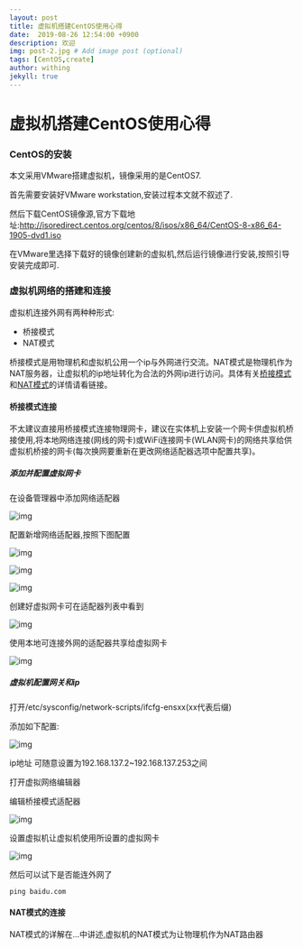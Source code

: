 ```yaml
---
layout: post
title: 虚拟机搭建CentOS使用心得
date:  2019-08-26 12:54:00 +0900
description: 欢迎
img: post-2.jpg # Add image post (optional)
tags: [CentOS,create]
author: withing
jekyll: true
---
```


# 虚拟机搭建CentOS使用心得

### CentOS的安装

本文采用VMware搭建虚拟机，镜像采用的是CentOS7.

首先需要安装好VMware workstation,安装过程本文就不叙述了.

然后下载CentOS镜像源,官方下载地址:http://isoredirect.centos.org/centos/8/isos/x86_64/CentOS-8-x86_64-1905-dvd1.iso

在VMware里选择下载好的镜像创建新的虚拟机,然后运行镜像进行安装,按照引导安装完成即可.

### 虚拟机网络的搭建和连接

虚拟机连接外网有两种种形式:

+ 桥接模式
+ NAT模式

桥接模式是用物理机和虚拟机公用一个ip与外网进行交流。NAT模式是物理机作为NAT服务器，让虚拟机的ip地址转化为合法的外网ip进行访问。具体有关[桥接模式]()和[NAT模式]()的详情请看链接。

#### 桥接模式连接

不太建议直接用桥接模式连接物理网卡，建议在实体机上安装一个网卡供虚拟机桥接使用,将本地网络连接(网线的网卡)或WiFi连接网卡(WLAN网卡)的网络共享给供虚拟机桥接的网卡(每次换网要重新在更改网络适配器选项中配置共享)。

##### 添加并配置虚拟网卡

在设备管理器中添加网络适配器

![img]({{site.imagepath}}/centos/1.png)

配置新增网络适配器,按照下图配置

![img]({{site.imagepath}}/centos/2.png)

![img]({{site.imagepath}}/centos/3.png)

![img]({{site.imagepath}}/centos/4.png)

创建好虚拟网卡可在适配器列表中看到

![img]({{site.imagepath}}/centos/5.png)

使用本地可连接外网的适配器共享给虚拟网卡

![img]({{site.imagepath}}/centos/6.png)

#####  虚拟机配置网关和ip

打开/etc/sysconfig/network-scripts/ifcfg-ensxx(xx代表后缀)

添加如下配置:

![img]({{site.imagepath}}/centos/7.png)

ip地址 可随意设置为192.168.137.2~192.168.137.253之间

打开虚拟网络编辑器

编辑桥接模式适配器

![img]({{site.imagepath}}/centos/8.png)

设置虚拟机让虚拟机使用所设置的虚拟网卡

![img]({{site.imagepath}}/centos/9.png)

然后可以试下是否能连外网了

```linux
ping baidu.com
```

#### NAT模式的连接

NAT模式的详解在...中讲述,虚拟机的NAT模式为让物理机作为NAT路由器

